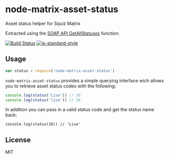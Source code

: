 # node-matrix-asset-status

Asset status helper for Squiz Matrix

Extracted using the [SOAP API GetAllStatuses] function.

[![Build Status](https://travis-ci.org/joshgillies/node-matrix-asset-list.svg)](https://travis-ci.org/joshgillies/node-matrix-asset-list)
[![js-standard-style](https://img.shields.io/badge/code%20style-standard-brightgreen.svg?style=flat)](https://github.com/feross/standard)

## Usage

```js
var status = require('node-matrix-asset-status')
```

`node-matrix-asset-status` provides a simple querying interface wich allows you to retrieve
asset status codes with the following:

```js
console.log(status('Live')) // 16
console.log(status('live')) // 16
```

In addition you can pass in a valid status code and get the status name back:

```
console.log(status(16)) // 'Live'

```

## License

MIT

[SOAP API GetAllStatuses]: http://manuals.matrix.squizsuite.net/web-services/chapters/soap-api-asset-service#getallstatuses
